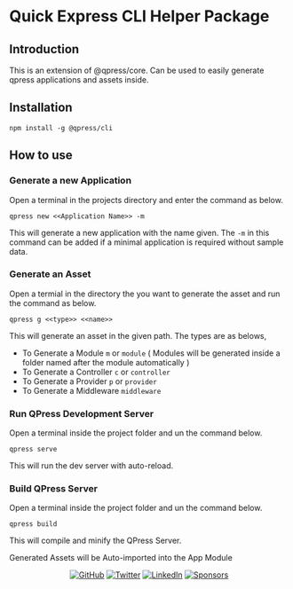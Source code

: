 # Quick Express CLI Helper Package

## Introduction

This is an extension of @qpress/core. Can be used to easily generate qpress applications and assets inside.

## Installation

```
npm install -g @qpress/cli
```

## How to use

### Generate a new Application

Open a terminal in the projects directory and enter the command as below.

```
qpress new <<Application Name>> -m
```

This will generate a new application with the name given. The ```-m``` in this command can be added if a minimal application is required without sample data.

### Generate an Asset

Open a termial in the directory the you want to generate the asset and run the command as below.

```
qpress g <<type>> <<name>>
```

This will generate an asset in the given path.
The types are as belows,
  - To Generate a Module `m` or `module` ( Modules will be generated inside a folder named after the module automatically )
  - To Generate a Controller `c` or `controller`
  - To Generate a Provider `p` or `provider`
  - To Generate a Middleware `middleware`

### Run QPress Development Server

Open a terminal inside the project folder and un the command below.

```
qpress serve
```

This will run the dev server with auto-reload.

### Build QPress Server

Open a terminal inside the project folder and un the command below.

```
qpress build
```

This will compile and minify the QPress Server.


Generated Assets will be Auto-imported into the App Module


<p align="center">
	<a href="https://github.com/srukshan98"><img src="https://img.shields.io/github/followers/srukshan98.svg?label=GitHub&style=social" alt="GitHub"></a>
	<a href="https://twitter.com/srukshan98"><img src="https://img.shields.io/twitter/follow/srukshan98?label=Twitter&style=social" alt="Twitter"></a>
	<a href="https://www.linkedin.com/in/srukshan98"><img src="https://img.shields.io/badge/LinkedIn--_.svg?style=social&logo=linkedin" alt="LinkedIn"></a>
	<a href="https://www.patreon.com/srukshan98"><img src="https://img.shields.io/badge/Sponsors--_.svg?style=social&logo=github&logoColor=EA4AAA" alt="Sponsors"></a>
</p>
